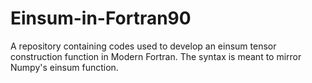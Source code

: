 # Einsum-in-Fortran90
A repository containing codes used to develop an einsum tensor construction function in Modern Fortran. The syntax is meant to mirror Numpy's einsum function.
